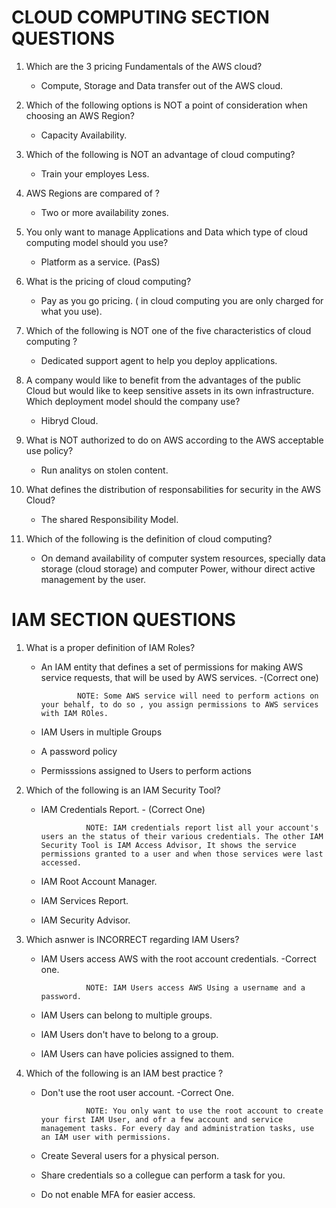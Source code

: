 # **CLOUD COMPUTING SECTION QUESTIONS**

1. Which are the 3 pricing Fundamentals of the AWS cloud?

   - Compute, Storage and Data transfer out of the AWS cloud.

2. Which of the following options is NOT a point of consideration when choosing an AWS Region?

   - Capacity Availability.

3. Which of the following is NOT an advantage of cloud computing?

   - Train your employes Less.

4. AWS Regions are compared of ?

   - Two or more availability zones.

5. You only want to manage Applications and Data which type of cloud computing model should you use?

   - Platform as a service. (PasS)

6. What is the pricing of cloud computing?

   - Pay as you go pricing. ( in cloud computing you are only charged for what you use).

7. Which of the following is NOT one of the five characteristics of cloud computing ?

   - Dedicated support agent to help you deploy applications.

8. A company would like to benefit from the advantages of the public Cloud but would like to keep sensitive assets in its own infrastructure. Which deployment model should the company use?

   - Hibryd Cloud.

9. What is NOT authorized to do on AWS according to the AWS acceptable use policy?

   - Run analitys on stolen content.

10. What defines the distribution of responsabilities for security in the AWS Cloud?

    - The shared Responsibility Model.

11. Which of the following is the definition of cloud computing?

    - On demand availability of computer system resources, specially data storage (cloud storage) and computer Power, withour direct active management by the user.

# **IAM SECTION QUESTIONS**

1.  What is a proper definition of IAM Roles?

    - An IAM entity that defines a set of permissions for making AWS service requests, that will be used by AWS services. -(Correct one)

                  NOTE: Some AWS service will need to perform actions on your behalf, to do so , you assign permissions to AWS services with IAM ROles.

    - IAM Users in multiple Groups
    - A password policy
    - Permisssions assigned to Users to perform actions

2.  Which of the following is an IAM Security Tool?

    - IAM Credentials Report. - (Correct One)

                    NOTE: IAM credentials report list all your account's users an the status of their various credentials. The other IAM Security Tool is IAM Access Advisor, It shows the service permissions granted to a user and when those services were last accessed.

    - IAM Root Account Manager.
    - IAM Services Report.
    - IAM Security Advisor.

3.  Which asnwer is INCORRECT regarding IAM Users?

    - IAM Users access AWS with the root account credentials. -Correct one.

                    NOTE: IAM Users access AWS Using a username and a password.

    - IAM Users can belong to multiple groups.
    - IAM Users don't have to belong to a group.
    - IAM Users can have policies assigned to them.

4.  Which of the following is an IAM best practice ?

    - Don't use the root user account. -Correct One.

                    NOTE: You only want to use the root account to create your first IAM User, and ofr a few account and service management tasks. For every day and administration tasks, use an IAM user with permissions.

    - Create Several users for a physical person.
    - Share credentials so a collegue can perform a task for you.
    - Do not enable MFA for easier access.
